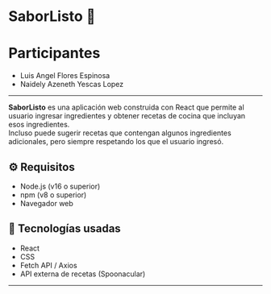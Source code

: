 # SaborListo 🍲

# Participantes

- Luis Angel Flores Espinosa
- Naidely Azeneth Yescas Lopez

---

**SaborListo** es una aplicación web construida con React que permite al usuario ingresar ingredientes y obtener recetas de cocina que incluyan esos ingredientes.  
Incluso puede sugerir recetas que contengan algunos ingredientes adicionales, pero siempre respetando los que el usuario ingresó.

## ⚙️ Requisitos

- Node.js (v16 o superior)
- npm (v8 o superior)
- Navegador web

## 🚀 Tecnologías usadas

- React
- CSS
- Fetch API / Axios
- API externa de recetas (Spoonacular)

---
